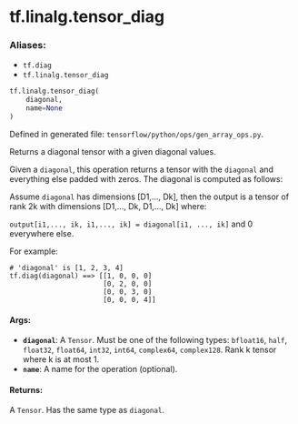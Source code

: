<div itemscope itemtype="http://developers.google.com/ReferenceObject">
<meta itemprop="name" content="tf.linalg.tensor_diag" />
<meta itemprop="path" content="Stable" />
</div>

# tf.linalg.tensor_diag

### Aliases:

* `tf.diag`
* `tf.linalg.tensor_diag`

``` python
tf.linalg.tensor_diag(
    diagonal,
    name=None
)
```



Defined in generated file: `tensorflow/python/ops/gen_array_ops.py`.

Returns a diagonal tensor with a given diagonal values.

Given a `diagonal`, this operation returns a tensor with the `diagonal` and
everything else padded with zeros. The diagonal is computed as follows:

Assume `diagonal` has dimensions [D1,..., Dk], then the output is a tensor of
rank 2k with dimensions [D1,..., Dk, D1,..., Dk] where:

`output[i1,..., ik, i1,..., ik] = diagonal[i1, ..., ik]` and 0 everywhere else.

For example:

```
# 'diagonal' is [1, 2, 3, 4]
tf.diag(diagonal) ==> [[1, 0, 0, 0]
                       [0, 2, 0, 0]
                       [0, 0, 3, 0]
                       [0, 0, 0, 4]]
```

#### Args:

* <b>`diagonal`</b>: A `Tensor`. Must be one of the following types: `bfloat16`, `half`, `float32`, `float64`, `int32`, `int64`, `complex64`, `complex128`.
    Rank k tensor where k is at most 1.
* <b>`name`</b>: A name for the operation (optional).


#### Returns:

A `Tensor`. Has the same type as `diagonal`.